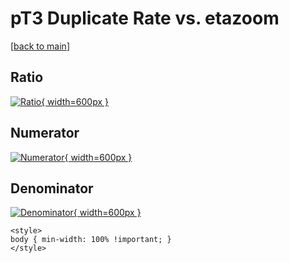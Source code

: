 # pT3 Duplicate Rate vs. etazoom

[[back to main](./)]



## Ratio

[![Ratio](../mtv/var/pT3_duplrate_etazoom.png){ width=600px }](../mtv/var/pT3_duplrate_etazoom.pdf)

## Numerator

[![Numerator](../mtv/num/pT3_duplrate_etazoom_num.png){ width=600px }](../mtv/num/pT3_duplrate_etazoom_num.pdf)

## Denominator

[![Denominator](../mtv/den/pT3_duplrate_etazoom_den.png){ width=600px }](../mtv/den/pT3_duplrate_etazoom_den.pdf)


``` {=html}
<style>
body { min-width: 100% !important; }
</style>
```
